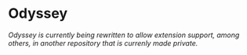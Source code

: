 # Odyssey
_Odyssey is currently being rewritten to allow extension support, among others, in another repository that is currenly made private._

